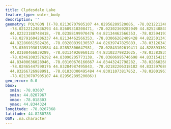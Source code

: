 ```yaml
---
title: Clydesdale Lake
feature_type: water_body
description: ''
geometry: POLYGON ((-78.02130707905107 44.82956289520086, -78.02122124836293 44.82755409306505,
  -78.02122124836293 44.82609310208471, -78.02302369282049 44.82524084024558, -78.02250870868976
  44.82323188748418, -78.02388199970476 44.82134462566353, -78.02594193622861 44.82079669936967,
  -78.02791604206337 44.82134462566353, -78.03066262409428 44.82250134185, -78.0319500844211
  44.82286661582426, -78.03280839130537 44.82639747825883, -78.03126343891314 44.82724972299757,
  -78.03031930133984 44.82852806647981, -78.02843102619411 44.82889330226747, -78.02928933307837
  44.83108466839289, -78.03134926960131 44.83102379823625, -78.03383835956683 44.83157162732785,
  -78.03461083576292 44.83090205773138, -78.03606995746698 44.83315421545312, -78.03401002094404
  44.83400636028946, -78.03160676166667 44.83443242798282, -78.02860268757044 44.83291074318581,
  -78.02465447590176 44.83284987495843, -78.02182206318182 44.83339768669246, -78.01924714252814
  44.83266726988991, -78.01830300495484 44.83011073817852, -78.02001961872425 44.82980638161137,
  -78.02130707905107 44.82956289520086))
geo_error: 0.0
bbox:
  xmin: -78.03607
  ymin: 44.8207967
  xmax: -78.018303
  ymax: 44.8344324
longitude: -78.0267368
latitude: 44.8280788
OSM: .na.character
---
```


